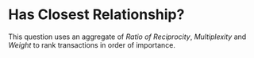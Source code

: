 # Has Closest Relationship?

This question uses an aggregate of *Ratio of Reciprocity*,
*Multiplexity* and *Weight* to rank transactions in order of importance.
